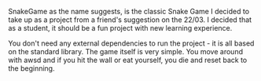 SnakeGame as the name suggests, is the classic Snake Game I decided to take up as a project from a friend's suggestion on the 22/03.
I decided that as a student, it should be a fun project with new learning experience.

You don't need any external dependencies to run the project - it is all based on the standard library.
The game itself is very simple. You move around with awsd and if you hit the wall or eat yourself, you die and reset back to the beginning.
